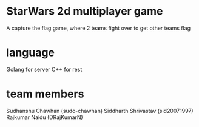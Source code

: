 # StarWars 2d multiplayer game

 A capture the flag game, where 2 teams fight over to get other teams flag
 
# language
 
 Golang for server
 C++ for rest
 
# team members
 
 Sudhanshu Chawhan (sudo-chawhan)
 Siddharth Shrivastav (sid20071997)
 Rajkumar Naidu (DRajKumarN)
